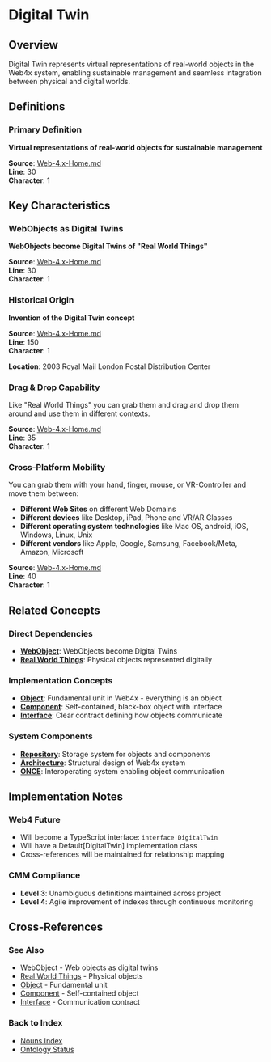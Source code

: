 # Digital Twin

## Overview
Digital Twin represents virtual representations of real-world objects in the Web4x system, enabling sustainable management and seamless integration between physical and digital worlds.

## Definitions

### Primary Definition
**Virtual representations of real-world objects for sustainable management**

**Source**: [Web-4.x-Home.md](../../md-wiki/web4x/codingWeb4.wiki/Web-4.x-Home.md#elevator-statements-about-web-4x)  
**Line**: 30  
**Character**: 1

## Key Characteristics

### WebObjects as Digital Twins
**WebObjects become Digital Twins of "Real World Things"**

**Source**: [Web-4.x-Home.md](../../md-wiki/web4x/codingWeb4.wiki/Web-4.x-Home.md#elevator-statements-about-web-4x)  
**Line**: 30  
**Character**: 1

### Historical Origin
**Invention of the Digital Twin concept**

**Source**: [Web-4.x-Home.md](../../md-wiki/web4x/codingWeb4.wiki/Web-4.x-Home.md#where-did-it-evolve)  
**Line**: 150  
**Character**: 1

**Location**: 2003 Royal Mail London Postal Distribution Center

### Drag & Drop Capability
Like "Real World Things" you can grab them and drag and drop them around and use them in different contexts.

**Source**: [Web-4.x-Home.md](../../md-wiki/web4x/codingWeb4.wiki/Web-4.x-Home.md#elevator-statements-about-web-4x)  
**Line**: 35  
**Character**: 1

### Cross-Platform Mobility
You can grab them with your hand, finger, mouse, or VR-Controller and move them between:
- **Different Web Sites** on different Web Domains
- **Different devices** like Desktop, iPad, Phone and VR/AR Glasses
- **Different operating system technologies** like Mac OS, android, iOS, Windows, Linux, Unix
- **Different vendors** like Apple, Google, Samsung, Facebook/Meta, Amazon, Microsoft

**Source**: [Web-4.x-Home.md](../../md-wiki/web4x/codingWeb4.wiki/Web-4.x-Home.md#elevator-statements-about-web-4x)  
**Line**: 40  
**Character**: 1

## Related Concepts

### Direct Dependencies
- **[WebObject](#webobject)**: WebObjects become Digital Twins
- **[Real World Things](#real-world-things)**: Physical objects represented digitally

### Implementation Concepts
- **[Object](#object)**: Fundamental unit in Web4x - everything is an object
- **[Component](#component)**: Self-contained, black-box object with interface
- **[Interface](#interface)**: Clear contract defining how objects communicate

### System Components
- **[Repository](#repository)**: Storage system for objects and components
- **[Architecture](#architecture)**: Structural design of Web4x system
- **[ONCE](#once)**: Interoperating system enabling object communication

## Implementation Notes

### Web4 Future
- Will become a TypeScript interface: `interface DigitalTwin`
- Will have a Default[DigitalTwin] implementation class
- Cross-references will be maintained for relationship mapping

### CMM Compliance
- **Level 3**: Unambiguous definitions maintained across project
- **Level 4**: Agile improvement of indexes through continuous monitoring

## Cross-References

### See Also
- [WebObject](./WebObject.md) - Web objects as digital twins
- [Real World Things](./Real-World-Things.md) - Physical objects
- [Object](./Object.md) - Fundamental unit
- [Component](./Component.md) - Self-contained object
- [Interface](./Interface.md) - Communication contract

### Back to Index
- [Nouns Index](../../Ontology.md/nouns.index.md)
- [Ontology Status](../../Ontology.md/ontology.status.md)
